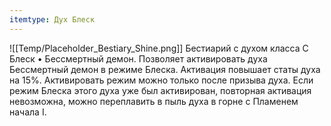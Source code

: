 ```yaml
---
itemtype: Дух Блеск
---
```

![[Temp/Placeholder_Bestiary_Shine.png]]
Бестиарий с духом класса C Блеск • Бессмертный демон. Позволяет активировать духа Бессмертный демон в режиме Блеска. Активация повышает статы духа на 15%. Активировать режим можно только после призыва духа. Если режим Блеска этого духа уже был активирован, повторная активация невозможна, можно переплавить в пыль духа в горне с Пламенем начала I.
